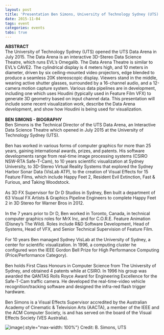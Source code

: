 ```yaml
---
layout: post
title: 'Presentation Ben Simons, University of Technology Sydney (UTS)'
date: 2015-11-04
tags: event
categories: events
tabs: true
---
```


<strong>ABSTRACT</strong><br>
The University of Technology Sydney (UTS) opened the UTS Data Arena in July 2015. The Data Arena is an interactive 3D-Stereo Data Science Theatre, which runs EVL&rsquo;s Omegalib. The Data Arena Theatre is similar to EVL&rsquo;s CAVE2. The cylindrical display is 4 meters high, and 10 meters in diameter, driven by six ceiling-mounted video projectors, edge blended to produce a seamless 20K stereoscopic display. Viewers stand in the middle, wearing active shutter glasses, surrounded by a 16-channel audio, and a 12-camera motion capture system. Various data pipelines are in development, including one which uses Houdini (typically used in Feature Film VFX) to generate 3D geometry based on input channel data. This presentation will include some recent visualization work, describe the Data Arena development, and show how Houdini is being used for visualization.<br><br>
<strong>BEN SIMONS - BIOGRAPHY</strong><br>
Ben Simons is the Technical Director of the UTS Data Arena, an Interactive Data Science Theatre which opened in July 2015 at the University of Technology Sydney (UTS).<br><br>
Ben has worked in various forms of computer graphics for more than 25 years, gaining international awards, prizes, and patents. His software developments range from real-time image processing systems (CSIRO NSW-RTA Safe-T-Cam), to 10 years scientific visualization at Sydney University, to 3D-Stereo Virtual Reality Systems that explored the Sydney Harbor Sonar Data (VisLab ATP), to the creation of Visual Effects for 15 Feature Films, which include Happy Feet 2, Resident Evil Extinction, Fast & Furious, and Taking Woodstock.<br><br>
As 3D FX Supervisor for Dr D Studios in Sydney, Ben built a department of 63 Visual FX Artists & Graphics Pipeline Engineers to complete Happy Feet 2 in 3D Stereo for Warner Bros in 2012.<br><br>
In the 7 years prior to Dr D, Ben worked in Toronto, Canada, in technical computer graphics roles for MrX Inc, and for C.O.R.E. Feature Animation (Disney&rsquo;s The Wild). Roles include R&D Software Development, Head of Systems, Head of VFX, and Senior Technical Supervision of Feature Film.<br><br>
For 10 years Ben managed Sydney VisLab at the University of Sydney, a center for scientific visualization. In 1996, a computing cluster he configured won the IEEE Gordon Bell Prize for High Performance Computing (Price/Performance Category).<br><br>
Ben holds First Class Honours in Computer Science from The University of Sydney, and obtained 4 patents while at CSIRO. In 1996 his group was awarded the QANTAS Rolls Royce Award for Engineering Excellence for the Safe-T-Cam traffic camera. He developed the real-time-video vehicle recognition/tracking software and designed the infra-red flash trigger hardware.<br><br>
Ben Simons is a Visual Effects Supervisor accredited by the Australian Academy of Cinematic & Television Arts (AACTA), a member of the IEEE and the ACM Computer Society, is and has served on the board of the Visual Effects Society (VES Australia).

![image](https://www.evl.uic.edu/output/originals/utsdataarena_bensimons_indabrc.jpg-srcw.jpg){:style="max-width: 100%"}
Credit: B. Simons, UTS


